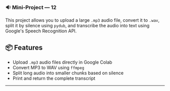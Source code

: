 ### 🔉 Mini-Project — 12

This project allows you to upload a large `.mp3` audio file, convert it to `.wav`, split it by silence using `pydub`, and transcribe the audio into text using Google's Speech Recognition API.

## 📦 Features
- Upload `.mp3` audio files directly in Google Colab  
- Convert MP3 to WAV using `ffmpeg`  
- Split long audio into smaller chunks based on silence    
- Print and return the complete transcript  

---
